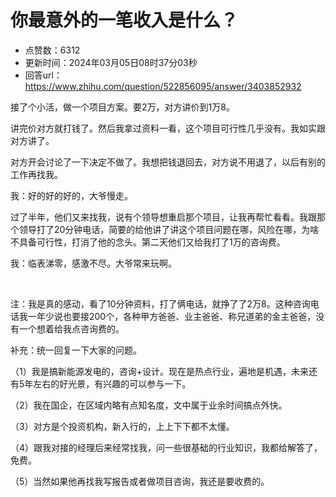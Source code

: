 # 你最意外的一笔收入是什么？
- 点赞数：6312
- 更新时间：2024年03月05日08时37分03秒
- 回答url：https://www.zhihu.com/question/522856095/answer/3403852932
<body>
 <p data-pid="4CbZL3pI">接了个小活，做一个项目方案。要2万，对方讲价到1万8。</p>
 <p data-pid="TzYZ2jI2">讲完价对方就打钱了。然后我拿过资料一看，这个项目可行性几乎没有。我如实跟对方讲了。</p>
 <p data-pid="KdAQ4MuZ">对方开会讨论了一下决定不做了。我想把钱退回去，对方说不用退了，以后有别的工作再找我。</p>
 <p data-pid="u9OFsHrC">我：好的好的好的，大爷慢走。</p>
 <p data-pid="vxYGSiyn">过了半年，他们又来找我，说有个领导想重启那个项目，让我再帮忙看看。我跟那个领导打了20分钟电话，简要的给他讲了讲这个项目问题在哪，风险在哪，为啥不具备可行性，打消了他的念头。第二天他们又给我打了1万的咨询费。</p>
 <p data-pid="cEdPWc5M">我：临表涕零，感激不尽。大爷常来玩啊。</p>
 <p class="ztext-empty-paragraph"><br></p>
 <p data-pid="FSKfzqqD">注：我是真的感动，看了10分钟资料，打了俩电话，就挣了了2万8。这种咨询电话我一年少说也要接200个，各种甲方爸爸、业主爸爸、称兄道弟的金主爸爸，没有一个想着给我点咨询费的。</p>
 <p data-pid="_uyfea5D">补充：统一回复一下大家的问题。</p>
 <p data-pid="6cZ57J_e">（1）我是搞新能源发电的，咨询+设计。现在是热点行业，遍地是机遇，未来还有5年左右的好光景，有兴趣的可以参与一下。</p>
 <p data-pid="VL00joFR">（2）我在国企，在区域内略有点知名度，文中属于业余时间搞点外快。</p>
 <p data-pid="7iLyyKGi">（3）对方是个投资机构，新入行的，上上下下都不太懂。</p>
 <p data-pid="mddJtw-n">（4）跟我对接的经理后来经常找我，问一些很基础的行业知识，我都给解答了，免费。</p>
 <p data-pid="rq8hCTKF">（5）当然如果他再找我写报告或者做项目咨询，我还是要收费的。</p>
</body>